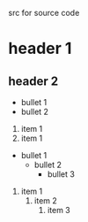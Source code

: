 src for source code

# header 1
## header 2

- bullet 1
- bullet 2

1. item 1
1. item 1

- bullet 1
	- bullet 2
		- bullet 3

1. item 1
	1. item 2
		1. item 3
